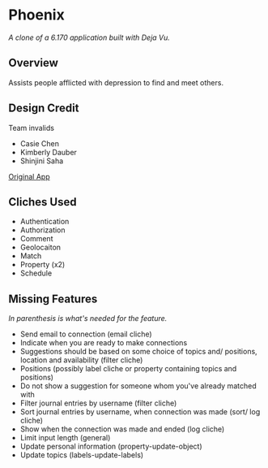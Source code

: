 # Phoenix

*A clone of a 6.170 application built with Deja Vu.*

## Overview
Assists people afflicted with depression to find and meet others.

## Design Credit
Team invalids
- Casie Chen
- Kimberly Dauber
- Shinjini Saha

[Original App](https://dtt-phoenix.herokuapp.com/)

## Cliches Used
- Authentication
- Authorization
- Comment
- Geolocaiton
- Match
- Property (x2)
- Schedule

## Missing Features
*In parenthesis is what's needed for the feature.*
- Send email to connection (email cliche)
- Indicate when you are ready to make connections
- Suggestions should be based on some choice of topics and/ positions, location and availability (filter cliche)
- Positions (possibly label cliche or property containing topics and positions)
- Do not show a suggestion for someone whom you've already matched with
- Filter journal entries by username (filter cliche)
- Sort journal entries by username, when connection was made (sort/ log cliche)
- Show when the connection was made and ended (log cliche)
- Limit input length (general)
- Update personal information (property-update-object)
- Update topics (labels-update-labels)
